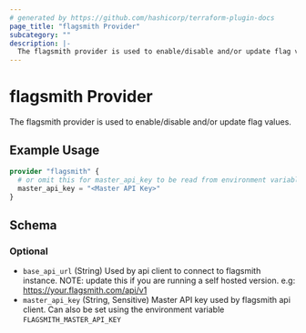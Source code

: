 ```yaml
---
# generated by https://github.com/hashicorp/terraform-plugin-docs
page_title: "flagsmith Provider"
subcategory: ""
description: |-
  The flagsmith provider is used to enable/disable and/or update flag values.
---
```


# flagsmith Provider

The flagsmith provider is used to enable/disable and/or update flag values.

## Example Usage

```terraform
provider "flagsmith" {
  # or omit this for master_api_key to be read from environment variable
  master_api_key = "<Master API Key>"
}
```

<!-- schema generated by tfplugindocs -->
## Schema

### Optional

- `base_api_url` (String) Used by api client to connect to flagsmith instance. NOTE: update this if you are running a self hosted version. e.g: https://your.flagsmith.com/api/v1
- `master_api_key` (String, Sensitive) Master API key used by flagsmith api client. Can also be set using the environment variable `FLAGSMITH_MASTER_API_KEY`
